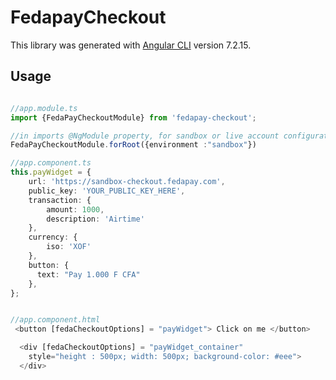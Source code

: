 # FedapayCheckout

This library was generated with [Angular CLI](https://github.com/angular/angular-cli) version 7.2.15.

## Usage

```ts

//app.module.ts
import {FedaPayCheckoutModule} from 'fedapay-checkout';

//in imports @NgModule property, for sandbox or live account configuration
FedaPayCheckoutModule.forRoot({environment :"sandbox"})

//app.component.ts
this.payWidget = {
    url: 'https://sandbox-checkout.fedapay.com',
    public_key: 'YOUR_PUBLIC_KEY_HERE',
    transaction: {
        amount: 1000,
        description: 'Airtime'
    },
    currency: {
        iso: 'XOF'
    },
    button: {
      text: "Pay 1.000 F CFA"
    },
};


//app.component.html
 <button [fedaCheckoutOptions] = "payWidget"> Click on me </button>

  <div [fedaCheckoutOptions] = "payWidget_container"
    style="height : 500px; width: 500px; background-color: #eee">
  </div>
